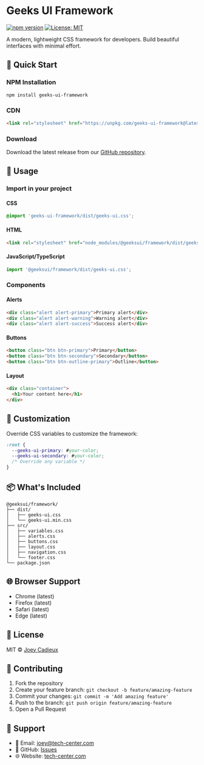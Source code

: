 # Geeks UI Framework

[![npm version](https://badge.fury.io/js/geeks-ui-framework.svg)](https://badge.fury.io/js/geeks-ui-framework)
[![License: MIT](https://img.shields.io/badge/License-MIT-blue.svg)](https://opensource.org/licenses/MIT)

A modern, lightweight CSS framework for developers. Build beautiful interfaces with minimal effort.

## 🚀 Quick Start

### NPM Installation
```bash
npm install geeks-ui-framework
```

### CDN
```html
<link rel="stylesheet" href="https://unpkg.com/geeks-ui-framework@latest/dist/geeks-ui.min.css">
```

### Download
Download the latest release from our [GitHub repository](https://github.com/Geeks-UI-Css-Framework/releases).

## 📖 Usage

### Import in your project

#### CSS
```css
@import 'geeks-ui-framework/dist/geeks-ui.css';
```

#### HTML
```html
<link rel="stylesheet" href="node_modules/@geeksui/framework/dist/geeks-ui.min.css">
```

#### JavaScript/TypeScript
```js
import '@geeksui/framework/dist/geeks-ui.css';
```

### Components

#### Alerts
```html
<div class="alert alert-primary">Primary alert</div>
<div class="alert alert-warning">Warning alert</div>
<div class="alert alert-success">Success alert</div>
```

#### Buttons
```html
<button class="btn btn-primary">Primary</button>
<button class="btn btn-secondary">Secondary</button>
<button class="btn btn-outline-primary">Outline</button>
```

#### Layout
```html
<div class="container">
  <h1>Your content here</h1>
</div>
```

## 🎨 Customization

Override CSS variables to customize the framework:

```css
:root {
  --geeks-ui-primary: #your-color;
  --geeks-ui-secondary: #your-color;
  /* Override any variable */
}
```

## 📦 What's Included

```
@geeksui/framework/
├── dist/
│   ├── geeks-ui.css
│   └── geeks-ui.min.css
├── src/
│   ├── variables.css
│   ├── alerts.css
│   ├── buttons.css
│   ├── layout.css
│   ├── navigation.css
│   └── footer.css
└── package.json
```

## 🌐 Browser Support

- Chrome (latest)
- Firefox (latest)
- Safari (latest)
- Edge (latest)

## 📄 License

MIT © [Joey Cadieux](https://tech-center.com)

## 🤝 Contributing

1. Fork the repository
2. Create your feature branch: `git checkout -b feature/amazing-feature`
3. Commit your changes: `git commit -m 'Add amazing feature'`
4. Push to the branch: `git push origin feature/amazing-feature`
5. Open a Pull Request

## 📧 Support

- 📧 Email: joey@tech-center.com
- 🐙 GitHub: [Issues](https://github.com/Geeks-UI-Css-Framework/issues)
- 🌐 Website: [tech-center.com](https://tech-center.com)
